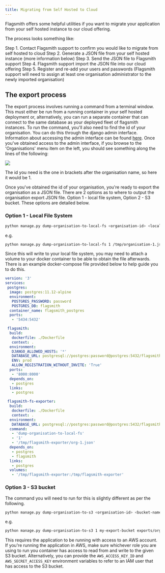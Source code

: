 ```yaml
---
title: Migrating from Self Hosted to Cloud
---
```


Flagsmith offers some helpful utilities if you want to migrate your application from your self hosted instance to our
cloud offering.

The process looks something like:

Step 1. Contact Flagsmith support to confirm you would like to migrate from self hosted to cloud Step 2. Generate a JSON
file from your self hosted instance (more information below) Step 3. Send the JSON file to Flagsmith support Step 4.
Flagsmith support import the JSON file into our cloud offering Step 5. Register and re-add your users and passwords
(Flagsmith support will need to assign at least one organisation administrator to the newly imported organisation)

## The export process

The export process involves running a command from a terminal window. This must either be run from a running container
in your self hosted deployment or, alternatively, you can run a separate container that can connect to the same database
as your deployed fleet of flagsmith instances. To run the command, you'll also need to find the id of your organisation.
You can do this through the django admin interface. Information about accessing the admin interface can be found
[here](/deployment/django-admin.md). Once you've obtained access to the admin interface, if you browse to the
'Organisations' menu item on the left, you should see something along the lines of the following:

![](/img/organisations-admin.png)

The id you need is the one in brackets after the organisation name, so here it would be 1.

Once you've obtained the id of your organisation, you're ready to export the organisation as a JSON file. There are 2
options as to where to output the organisation export JSON file. Option 1 - local file system, Option 2 - S3 bucket.
These options are detailed below.

### Option 1 - Local File System

```bash
python manage.py dump-organisation-to-local-fs <organisation-id> <local-file-system-path>
```

e.g.

```bash
python manage.py dump-organisation-to-local-fs 1 /tmp/organisation-1.json
```

Since this will write to your local file system, you may need to attach a volume to your docker container to be able to
obtain the file afterwards. There is an example docker-compose file provided below to help guide you to do this.

```yml
version: '3'
services:
 postgres:
  image: postgres:11.12-alpine
  environment:
   POSTGRES_PASSWORD: password
   POSTGRES_DB: flagsmith
  container_name: flagsmith_postgres
  ports:
   - '5434:5432'

 flagsmith:
  build:
   dockerfile: ./Dockerfile
   context: .
  environment:
   DJANGO_ALLOWED_HOSTS: '*'
   DATABASE_URL: postgresql://postgres:password@postgres:5432/flagsmith
   ENV: prod
   ALLOW_REGISTRATION_WITHOUT_INVITE: 'True'
  ports:
   - '8000:8000'
  depends_on:
   - postgres
  links:
   - postgres

 flagsmith-fs-exporter:
  build:
   dockerfile: ./Dockerfile
   context: .
  environment:
   DATABASE_URL: postgresql://postgres:password@postgres:5432/flagsmith
  command:
   - 'dump-organisation-to-local-fs'
   - '1'
   - '/tmp/flagsmith-exporter/org-1.json'
  depends_on:
   - postgres
   - flagsmith
  links:
   - postgres
  volumes:
   - '/tmp/flagsmith-exporter:/tmp/flagsmith-exporter'
```

### Option 3 - S3 bucket

The command you will need to run for this is slightly different as per the following.

```bash
python manage.py dump-organisation-to-s3 <organisation-id> <bucket-name> <key>
```

e.g.

```bash
python manage.py dump-organisation-to-s3 1 my-export-bucket exports/organisation-1.json
```

This requires the application to be running with access to an AWS account. If you're running the application in AWS,
make sure whichever role you are using to run you container has access to read from and write to the given S3 bucket.
Alternatively, you can provide the `AWS_ACCESS_KEY_ID` and `AWS_SECRET_ACCESS_KEY` environment variables to refer to an
IAM user that has access to the S3 bucket.
